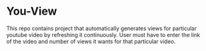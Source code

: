 # You-View
This repo contains  project that automatically generates views for particular youtube video by refreshing it continuously.
User must have to enter the link of the video and number of views it wants for that particular video.
